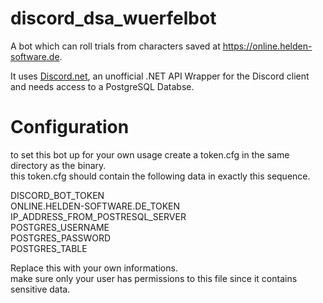 # discord_dsa_wuerfelbot
A bot which can roll trials from characters saved at https://online.helden-software.de.

It uses [Discord.net](https://github.com/discord-net/Discord.Net), an unofficial .NET API Wrapper for the Discord client and needs access to a PostgreSQL Databse.
# Configuration
to set this bot up for your own usage create a token.cfg in the same directory as the binary.\
this token.cfg should contain the following data in exactly this sequence.

DISCORD_BOT_TOKEN\
ONLINE.HELDEN-SOFTWARE.DE_TOKEN\
IP_ADDRESS_FROM_POSTRESQL_SERVER\
POSTGRES_USERNAME\
POSTGRES_PASSWORD\
POSTGRES_TABLE

Replace this with your own informations.\
make sure only your user has permissions to this file since it contains sensitive data.

